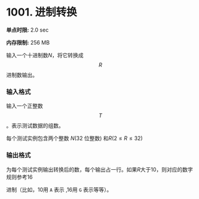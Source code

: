 # 1001. 进制转换

**单点时限:** 2.0 sec

**内存限制:** 256 MB

输入一个十进制数$N$，将它转换成$$R$$进制数输出。

### 输入格式

输入一个正整数$$T$$。表示测试数据的组数。

每个测试实例包含两个整数 $N$(32 位整数) 和$R(2 \le R \le 32)$

### 输出格式

为每个测试实例输出转换后的数，每个输出占一行。如果$R$大于$10$，则对应的数字规则参考$16$

进制（比如，$10$用 `A` 表示 ,$16$用 `G` 表示等等）。
